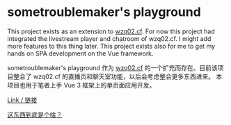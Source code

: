 # sometroublemaker's playground

This project exists as an extension to [wzq02.cf](https://wzq02.cf/). For now this project had integrated the livestream player and chatroom of wzq02.cf. I might add more features to this thing later.
This project exists also for me to get my hands on SPA development on the Vue framework.

sometroublemaker's playground 作为 [wzq02.cf](https://wzq02.cf/) 的一个扩充而存在。目前该项目整合了 wzq02.cf 的直播页和聊天室功能，以后会考虑整合更多东西进来。
本项目也用于笔者上手 Vue 3 框架上的单页面应用开发。

[Link / 链接](https://wzq02.cf/playgrnd)

[这东西到底是个啥？](./docs/whatisthis_zh-CN.md)